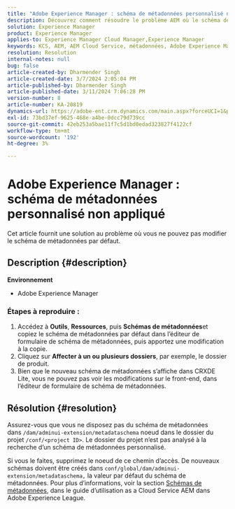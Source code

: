 ```yaml
---
title: "Adobe Experience Manager : schéma de métadonnées personnalisé non appliqué"
description: Découvrez comment résoudre le problème AEM où le schéma de métadonnées personnalisé n’est pas appliqué.
solution: Experience Manager
product: Experience Manager
applies-to: Experience Manager Cloud Manager,Experience Manager
keywords: KCS, AEM, AEM Cloud Service, métadonnées, Adobe Experience Manager
resolution: Resolution
internal-notes: null
bug: false
article-created-by: Dharmender Singh
article-created-date: 3/7/2024 2:05:04 PM
article-published-by: Dharmender Singh
article-published-date: 3/11/2024 7:06:28 PM
version-number: 8
article-number: KA-20819
dynamics-url: https://adobe-ent.crm.dynamics.com/main.aspx?forceUCI=1&pagetype=entityrecord&etn=knowledgearticle&id=bb7df1aa-8bdc-ee11-904d-6045bd006d92
exl-id: 73bd37ef-9625-468e-a4be-0dcc79d739cc
source-git-commit: 42eb253a5bae11f7c5d1bd0edad323827f4122cf
workflow-type: tm+mt
source-wordcount: '192'
ht-degree: 3%

---
```


# Adobe Experience Manager : schéma de métadonnées personnalisé non appliqué


Cet article fournit une solution au problème où vous ne pouvez pas modifier le schéma de métadonnées par défaut.

## Description {#description}


<b>Environnement</b>

- Adobe Experience Manager


### <b>Étapes à reproduire :</b>

1. Accédez à <b>Outils</b>, <b>Ressources</b>, puis <b>Schémas de métadonnées</b>et copiez le schéma de métadonnées par défaut dans l’éditeur de formulaire de schéma de métadonnées, puis apportez une modification à la copie.
2. Cliquez sur <b>Affecter à un ou plusieurs dossiers</b>, par exemple, le dossier de produit.
3. Bien que le nouveau schéma de métadonnées s’affiche dans CRXDE Lite, vous ne pouvez pas voir les modifications sur le front-end, dans l’éditeur de formulaire de schéma de métadonnées.



## Résolution {#resolution}


Assurez-vous que vous ne disposez pas du schéma de métadonnées dans `/dam/adminui-extension/metadataschema` noeud dans le dossier du projet `/conf/<project ID>`. Le dossier du projet n’est pas analysé à la recherche d’un schéma de métadonnées personnalisé.

Si vous le faites, supprimez le noeud de ce chemin d’accès. De nouveaux schémas doivent être créés dans `conf/global/dam/adminui-extension/metadataschema,` la valeur par défaut du schéma de métadonnées. Pour plus d’informations, voir la section [Schémas de métadonnées](https://experienceleague.adobe.com/docs/experience-manager-cloud-service/content/assets/manage/metadata-schemas.html), dans le guide d’utilisation as a Cloud Service AEM dans Adobe Experience League.

